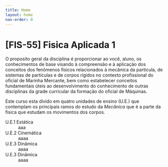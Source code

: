 ```yaml
---
title: Home
layout: home
nav-order: 0
---
```


# [FIS-55] Fisica Aplicada 1

O proposito geral da disciplina é proporcionar ao você, aluno, os conhecimentos
de base visando à compreensão e à aplicação dos conceitos dos fenômenos físicos
relacionados à mecânica da partícula, de sistemas de partículas e de corpos
rígidos no contexto profissional do oficial de Marinha Mercante, bem como
estabelecer conceitos fundamentais úteis ao desenvolvimento do conhecimento de
outras disciplinas da grade curricular da formação do oficial de Máquinas.

Este curso esta divido em quatro unidades de ensino (U.E.) que contemplam os
principais ramos do estudo da _Mecânica_ que é a parte da fisica que estudam os
movimentos dos corpos.

<dl>
    <dt>U.E.1 Estática</dt>
    <dd>aaa</dd>
    <dt>U.E.2 Cinemática</dt>
    <dd>aaaa</dd>
    <dt>U.E.3 Dinâmica</dt>
    <dd>aaaa</dd>
    <dt>U.E.3 Dinâmica</dt>
    <dd>aaaa</dd>
</dl>
